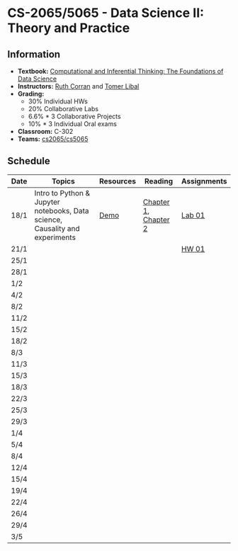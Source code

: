 # CS-2065/5065 - Data Science II: Theory and Practice

## Information

* **Textbook:** [Computational and Inferential Thinking: The Foundations of Data Science](https://aup-cs2065.github.io/textbook/html)
* **Instructors:** [Ruth Corran](https://www.aup.edu/profile/rcorran) and [Tomer Libal](https://www.aup.edu/profile/tlibal)
* **Grading:**
  + 30% Individual HWs
  + 20% Collaborative Labs
  + 6.6% * 3 Collaborative Projects
  + 10% * 3 Individual Oral exams
* **Classroom:** C-302
* **Teams:** [cs2065/cs5065](https://teams.microsoft.com/l/team/19%3a3rVYH6mwBx6L2UDZzABdlR4zTEn58xiBxElk8-x3yMI1%40thread.tacv2/conversations?groupId=15a9b121-bba4-4070-a986-d875b00229dd&tenantId=787ea242-36aa-42a4-bfcf-b7cbaad1d83b)

## Schedule

| Date |  Topics |	Resources | Reading | Assignments |
| ---  | ---     | ---        | ----    | -----       |
| 18/1 |  Intro to Python & Jupyter notebooks, Data science, Causality and experiments | [Demo](https://aup.pilot.2i2c.cloud/hub/user-redirect/git-pull?repo=https%3A%2F%2Fgithub.com%2FAUP-CS2065%2Flecture&branch=master&urlpath=tree%2Flecture%2Flec01.ipynb) | [Chapter 1](https://aup-cs2065.github.io/textbook/html/chapters/01/what-is-data-science.html), [Chapter 2](https://aup-cs2065.github.io/textbook/html/chapters/02/causality-and-experiments.html) | [Lab 01](https://aup.pilot.2i2c.cloud/hub/user-redirect/git-pull?repo=https%3A%2F%2Fgithub.com%2FAUP-CS2065%2Flabs&branch=master&urlpath=tree%2Flabs%2Flab01%2Flab01.ipynb) |
| 21/1 |         |            |         | [HW 01](https://aup.pilot.2i2c.cloud/hub/user-redirect/git-pull?repo=https%3A%2F%2Fgithub.com%2FAUP-CS2065%2Fhw&branch=master&urlpath=tree%2Fhw%2Fhw01%2Fhw01.ipynb) |
| 25/1 |         |            |         |             |
| 28/1 |         |            |         |             |
| 1/2  |         |            |         |             |
| 4/2  |         |            |         |             |
| 8/2  |         |            |         |             |
| 11/2 |         |            |         |             |
| 15/2 |         |            |         |             |
| 18/2 |         |            |         |             |
| 8/3  |         |            |         |             |
| 11/3 |         |            |         |             |
| 15/3 |         |            |         |             |
| 18/3 |         |            |         |             |
| 22/3 |         |            |         |             |
| 25/3 |         |            |         |             |
| 29/3 |         |            |         |             |
| 1/4  |         |            |         |             |
| 5/4  |         |            |         |             |
| 8/4  |         |            |         |             |
| 12/4 |         |            |         |             |
| 15/4 |         |            |         |             |
| 19/4 |         |            |         |             |
| 22/4 |         |            |         |             |
| 26/4 |         |            |         |             |
| 29/4 |         |            |         |             |
| 3/5  |         |            |         |             |
